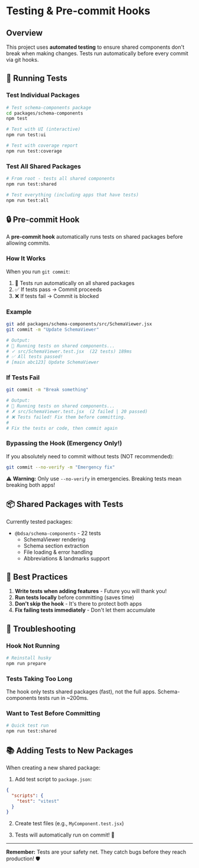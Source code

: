 # Testing & Pre-commit Hooks

## Overview

This project uses **automated testing** to ensure shared components don't break when making changes. Tests run automatically before every commit via git hooks.

## 🧪 Running Tests

### Test Individual Packages

```bash
# Test schema-components package
cd packages/schema-components
npm test

# Test with UI (interactive)
npm run test:ui

# Test with coverage report
npm run test:coverage
```

### Test All Shared Packages

```bash
# From root - tests all shared components
npm run test:shared

# Test everything (including apps that have tests)
npm run test:all
```

## 🔒 Pre-commit Hook

A **pre-commit hook** automatically runs tests on shared packages before allowing commits.

### How It Works

When you run `git commit`:
1. 🧪 Tests run automatically on all shared packages
2. ✅ If tests pass → Commit proceeds
3. ❌ If tests fail → Commit is blocked

### Example

```bash
git add packages/schema-components/src/SchemaViewer.jsx
git commit -m "Update SchemaViewer"

# Output:
# 🧪 Running tests on shared components...
# ✓ src/SchemaViewer.test.jsx  (22 tests) 189ms
# ✅ All tests passed!
# [main abc123] Update SchemaViewer
```

### If Tests Fail

```bash
git commit -m "Break something"

# Output:
# 🧪 Running tests on shared components...
# ✗ src/SchemaViewer.test.jsx  (2 failed | 20 passed)
# ❌ Tests failed! Fix them before committing.
# 
# Fix the tests or code, then commit again
```

### Bypassing the Hook (Emergency Only!)

If you absolutely need to commit without tests (NOT recommended):

```bash
git commit --no-verify -m "Emergency fix"
```

⚠️ **Warning:** Only use `--no-verify` in emergencies. Breaking tests mean breaking both apps!

## 📦 Shared Packages with Tests

Currently tested packages:
- `@bdsa/schema-components` - 22 tests
  - SchemaViewer rendering
  - Schema section extraction
  - File loading & error handling
  - Abbreviations & landmarks support

## 🎯 Best Practices

1. **Write tests when adding features** - Future you will thank you!
2. **Run tests locally** before committing (saves time)
3. **Don't skip the hook** - It's there to protect both apps
4. **Fix failing tests immediately** - Don't let them accumulate

## 🔧 Troubleshooting

### Hook Not Running

```bash
# Reinstall husky
npm run prepare
```

### Tests Taking Too Long

The hook only tests shared packages (fast), not the full apps. Schema-components tests run in ~200ms.

### Want to Test Before Committing

```bash
# Quick test run
npm run test:shared
```

## 📚 Adding Tests to New Packages

When creating a new shared package:

1. Add test script to `package.json`:
```json
{
  "scripts": {
    "test": "vitest"
  }
}
```

2. Create test files (e.g., `MyComponent.test.jsx`)

3. Tests will automatically run on commit! 🎉

---

**Remember:** Tests are your safety net. They catch bugs before they reach production! 🛡️

